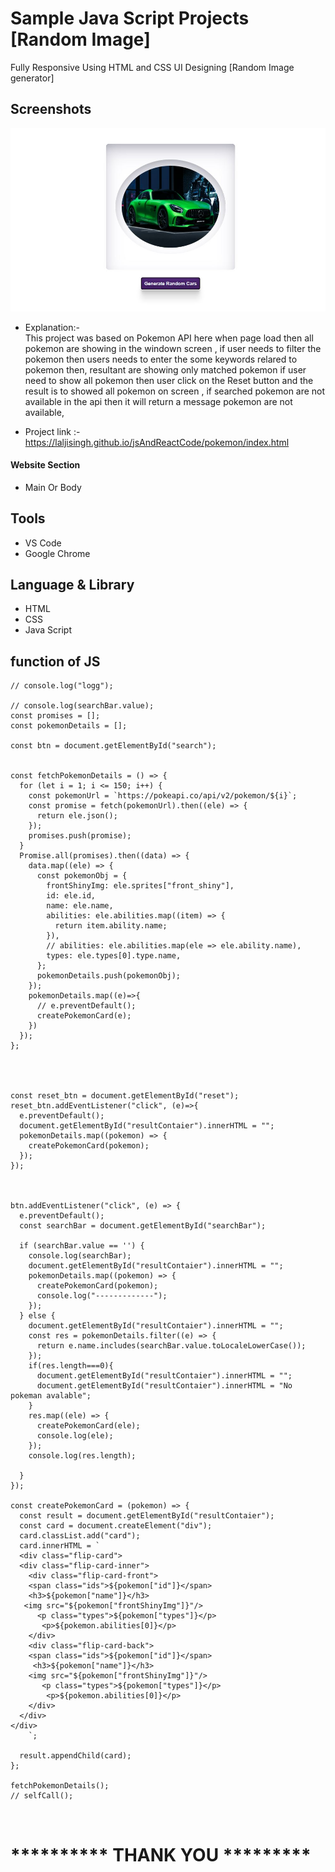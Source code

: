 # Sample Java Script Projects [Random Image]

Fully Responsive Using HTML and CSS UI Designing [Random Image generator]
## Screenshots

 ![App Screenshot](https://github.com/laljisingh/jsAndReactCode/blob/main/ClassAssignmentDay15/Capture.JPG?raw=true)



      
- Explanation:-  
This project was based on Pokemon API here when page load then all pokemon are showing in the windown screen , if user needs to filter the pokemon then users needs to enter the some keywords relared to pokemon then, resultant are showing only matched pokemon if user need to show all pokemon then user click on the Reset button and the result is to showed all pokemon on screen , if searched pokemon are not available in the api then it will return a message pokemon are not available, 

- Project link :-  https://laljisingh.github.io/jsAndReactCode/pokemon/index.html


#### Website Section
* Main Or Body
## Tools
- VS Code
- Google Chrome
## Language & Library
- HTML
- CSS
- Java Script
## function of JS
```
// console.log("logg");

// console.log(searchBar.value);
const promises = [];
const pokemonDetails = [];

const btn = document.getElementById("search");


const fetchPokemonDetails = () => {
  for (let i = 1; i <= 150; i++) {
    const pokemonUrl = `https://pokeapi.co/api/v2/pokemon/${i}`;
    const promise = fetch(pokemonUrl).then((ele) => {
      return ele.json();
    });
    promises.push(promise);
  }
  Promise.all(promises).then((data) => {
    data.map((ele) => {
      const pokemonObj = {
        frontShinyImg: ele.sprites["front_shiny"],
        id: ele.id,
        name: ele.name,
        abilities: ele.abilities.map((item) => {
          return item.ability.name;
        }),
        // abilities: ele.abilities.map(ele => ele.ability.name),
        types: ele.types[0].type.name,
      };
      pokemonDetails.push(pokemonObj);
    });
    pokemonDetails.map((e)=>{
      // e.preventDefault();
      createPokemonCard(e);
    })
  });
};




const reset_btn = document.getElementById("reset");
reset_btn.addEventListener("click", (e)=>{
  e.preventDefault();
  document.getElementById("resultContaier").innerHTML = "";
  pokemonDetails.map((pokemon) => {
    createPokemonCard(pokemon);
  });
});



btn.addEventListener("click", (e) => {
  e.preventDefault();
  const searchBar = document.getElementById("searchBar");
  
  if (searchBar.value == '') {
    console.log(searchBar);
    document.getElementById("resultContaier").innerHTML = "";
    pokemonDetails.map((pokemon) => {
      createPokemonCard(pokemon);
      console.log("-------------");
    });
  } else {
    document.getElementById("resultContaier").innerHTML = "";
    const res = pokemonDetails.filter((e) => {
      return e.name.includes(searchBar.value.toLocaleLowerCase());
    });
    if(res.length===0){
      document.getElementById("resultContaier").innerHTML = "";
      document.getElementById("resultContaier").innerHTML = "No pokeman avalable";
    }
    res.map((ele) => {
      createPokemonCard(ele);
      console.log(ele);
    });
    console.log(res.length);

  }
});

const createPokemonCard = (pokemon) => {
  const result = document.getElementById("resultContaier");
  const card = document.createElement("div");
  card.classList.add("card");
  card.innerHTML = `
  <div class="flip-card">
  <div class="flip-card-inner">
    <div class="flip-card-front">
    <span class="ids">${pokemon["id"]}</span>
    <h3>${pokemon["name"]}</h3>
   <img src="${pokemon["frontShinyImg"]}"/>
      <p class="types">${pokemon["types"]}</p>
       <p>${pokemon.abilities[0]}</p>
    </div>
    <div class="flip-card-back">
    <span class="ids">${pokemon["id"]}</span>
     <h3>${pokemon["name"]}</h3>
    <img src="${pokemon["frontShinyImg"]}"/>
       <p class="types">${pokemon["types"]}</p>
        <p>${pokemon.abilities[0]}</p>
    </div>
  </div>
</div>
    `;

  result.appendChild(card);
};

fetchPokemonDetails();
// selfCall();



```




# ********** **THANK YOU** *********